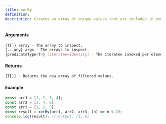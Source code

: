 ```yaml
---
title: xorBy
definition: 
description: Creates an array of unique values that are included in exactly one of the given arrays
---
```



#### Arguments


```bash
{T[]} array - The array to inspect.
{...any} args - The arrays to inspect.
{predicateType<T>} [iteratee=identity] - The iteratee invoked per element.
```


#### Returns


```bash
{T[]} - Returns the new array of filtered values.
```


#### Example


```ts
const arr1 = [1, 2, 3, 4];const arr2 = [2, 4, 6];const arr3 = [1, 2, 5];const result = xorBy(arr1, arr2, arr3, (n) => n % 2);console.log(result); // Output: [3, 6]
```